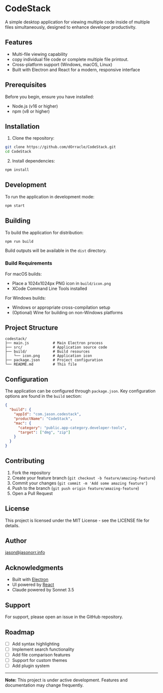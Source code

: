 # CodeStack

A simple desktop application for viewing multiple code inside of multiple files simultaneously, designed to enhance developer productivity.

## Features

- Multi-file viewing capability
- copy individual file code or complete multiple file printout.
- Cross-platform support (Windows, macOS, Linux)
- Built with Electron and React for a modern, responsive interface

## Prerequisites

Before you begin, ensure you have installed:
- Node.js (v16 or higher)
- npm (v8 or higher)

## Installation

1. Clone the repository:
```bash
git clone https://github.com/dOrracle/CodeStack.git
cd CodeStack
```

2. Install dependencies:
```bash
npm install
```

## Development

To run the application in development mode:
```bash
npm start
```

## Building

To build the application for distribution:
```bash
npm run build
```

Build outputs will be available in the `dist` directory.

### Build Requirements

For macOS builds:
- Place a 1024x1024px PNG icon in `build/icon.png`
- XCode Command Line Tools installed

For Windows builds:
- Windows or appropriate cross-compilation setup
- (Optional) Wine for building on non-Windows platforms

## Project Structure

```
codestack/
├── main.js           # Main Electron process
├── src/              # Application source code
├── build/            # Build resources
│   └── icon.png      # Application icon
├── package.json      # Project configuration
└── README.md         # This file
```

## Configuration

The application can be configured through `package.json`. Key configuration options are found in the `build` section:

```json
{
  "build": {
    "appId": "com.jason.codestack",
    "productName": "CodeStack",
    "mac": {
      "category": "public.app-category.developer-tools",
      "target": ["dmg", "zip"]
    }
  }
}
```

## Contributing

1. Fork the repository
2. Create your feature branch (`git checkout -b feature/amazing-feature`)
3. Commit your changes (`git commit -m 'Add some amazing feature'`)
4. Push to the branch (`git push origin feature/amazing-feature`)
5. Open a Pull Request

## License

This project is licensed under the MIT License - see the LICENSE file for details.

## Author

jason@jasonorr.info

## Acknowledgments

- Built with [Electron](https://www.electronjs.org/)
- UI powered by [React](https://reactjs.org/)
- Claude powered by Sonnet 3.5

## Support

For support, please open an issue in the GitHub repository.

## Roadmap

- [ ] Add syntax highlighting
- [ ] Implement search functionality
- [ ] Add file comparison features
- [ ] Support for custom themes
- [ ] Add plugin system

---

**Note:** This project is under active development. Features and documentation may change frequently.